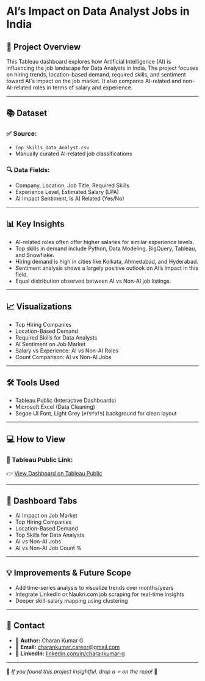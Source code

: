 # AI’s Impact on Data Analyst Jobs in India

## 🚀 Project Overview

This Tableau dashboard explores how Artificial Intelligence (AI) is influencing the job landscape for Data Analysts in India. The project focuses on hiring trends, location-based demand, required skills, and sentiment toward AI's impact on the job market. It also compares AI-related and non-AI-related roles in terms of salary and experience.

---

## 📚 Dataset

### ✅ Source:

- `Top_Skills_Data_Analyst.csv`
- Manually curated AI-related job classifications

### 🔍 Data Fields:

- Company, Location, Job Title, Required Skills  
- Experience Level, Estimated Salary (LPA)  
- AI Impact Sentiment, Is AI Related (Yes/No)

---

## 📊 Key Insights

- AI-related roles often offer higher salaries for similar experience levels.  
- Top skills in demand include Python, Data Modeling, BigQuery, Tableau, and Snowflake.  
- Hiring demand is high in cities like Kolkata, Ahmedabad, and Hyderabad.  
- Sentiment analysis shows a largely positive outlook on AI’s impact in this field.  
- Equal distribution observed between AI vs Non-AI job listings.

---

## 📈 Visualizations

- Top Hiring Companies  
- Location-Based Demand  
- Required Skills for Data Analysts  
- AI Sentiment on Job Market  
- Salary vs Experience: AI vs Non-AI Roles  
- Count Comparison: AI vs Non-AI Jobs

---

## 🛠️ Tools Used

- Tableau Public (Interactive Dashboards)  
- Microsoft Excel (Data Cleaning)  
- Segoe UI Font, Light Grey (`#f9f9f9`) background for clean layout

---

## 💻 How to View

### 📌 Tableau Public Link:  
👉 [View Dashboard on Tableau Public](https://public.tableau.com/views/AIsImpactonDataAnalystJobsinIndia/AIImpact-DataAnalystJobMarketIndia?:language=en-GB&:sid=&:redirect=auth&:display_count=n&:origin=viz_share_link)

---

## 🧾 Dashboard Tabs

- AI Impact on Job Market  
- Top Hiring Companies  
- Location-Based Demand  
- Top Skills for Data Analysts  
- AI vs Non-AI Jobs  
- AI vs Non-AI Job Count %

---

## 💡 Improvements & Future Scope

- Add time-series analysis to visualize trends over months/years  
- Integrate LinkedIn or Naukri.com job scraping for real-time insights  
- Deeper skill-salary mapping using clustering

---

## 📢 Contact

- 🌚 **Author:** Charan Kumar G  
- 📩 **Email:** [charankumar.career@gmail.com](mailto:charankumar.career@gmail.com)  
- 🔗 **LinkedIn:** [linkedin.com/in/charankumar-g](https://linkedin.com/in/charankumar-g)

---

🌟 _If you found this project insightful, drop a ⭐ on the repo!_ 🌟
